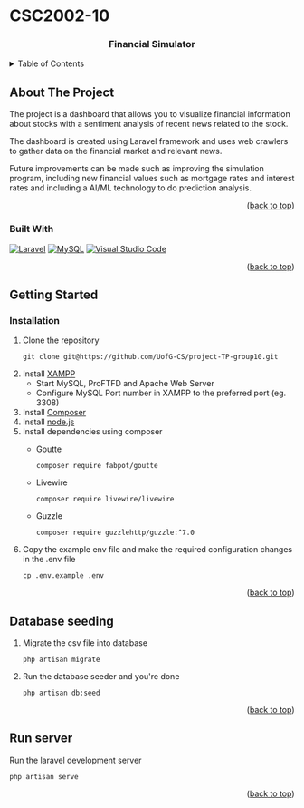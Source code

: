 # CSC2002-10

<a name="readme-top"></a>


<!-- PROJECT LOGO -->
<div align="center">
<h3 align="center">Financial Simulator</h3>
</div>


<!-- TABLE OF CONTENTS -->
<details>
  <summary>Table of Contents</summary>
  <ol>
    <li>
      <a href="#about-the-project">About The Project</a>
      <ul>
        <li><a href="#built-with">Built With</a></li>
      </ul>
    </li>
    <li>
      <a href="#getting-started">Getting Started</a>
      <ul>
        <li><a href="#installation">Installation</a></li>
      </ul>
    </li>
    <li><a href="#database-seeding">Database seeding</a></li>
    <li><a href="#run-server">Run server</a></li>
    <li><a href="#acknowledgements">Acknowledgements</a></li>
  </ol>
</details>


<!-- ABOUT THE PROJECT -->
## About The Project

The project is a dashboard that allows you to visualize financial information about stocks with a sentiment analysis of recent news related to the stock.

The dashboard is created using Laravel framework and uses web crawlers to gather data on the financial market and relevant news.

Future improvements can be made such as improving the simulation program, including new financial values such as mortgage rates and interest rates and including a AI/ML technology to do prediction analysis.


<p align="right">(<a href="#readme-top">back to top</a>)</p>


### Built With
[![Laravel][Laravel.php]][Laravel-url]
[![MySQL][MySQL.sql]][MySQL-url]
[![Visual Studio Code][VisualStudioCode.ms]][VisualStudioCode-url]

<p align="right">(<a href="#readme-top">back to top</a>)</p>


<!-- GETTING STARTED -->
## Getting Started

### Installation
<ol>
  <li>
    Clone the repository

    git clone git@https://github.com/UofG-CS/project-TP-group10.git
  </li>
  <li>
    Install <a href="https://www.apachefriends.org/download.html">XAMPP</a>
      <ul>
        <li>Start MySQL, ProFTFD and Apache Web Server</li>
        <li>Configure MySQL Port number in XAMPP to the preferred port (eg. 3308)</li>
      </ul>
  </li>
  <li>
    Install <a href="https://getcomposer.org/download/">Composer</a>
  </li>
  <li>
    Install <a href="https://nodejs.org/en/download/">node.js</a>
  </li>
  <li>Install dependencies using composer</li>
    <ul>
  <li>
    Goutte

    composer require fabpot/goutte
  </li>
  <li>
    Livewire

    composer require livewire/livewire
  </li>
  <li>
    Guzzle

    composer require guzzlehttp/guzzle:^7.0
  </li>
    </ul>

  <li>
    Copy the example env file and make the required configuration changes in the .env file

    cp .env.example .env
  </li>
</ol>

<p align="right">(<a href="#readme-top">back to top</a>)</p>


<!-- Database seeding-->
## Database seeding
<ol>
  <li> 
    Migrate the csv file into database

    php artisan migrate
  </li>
  <li>
    Run the database seeder and you're done

    php artisan db:seed
  </li>
</ol>

<p align="right">(<a href="#readme-top">back to top</a>)</p>


<!-- Run server -->
## Run server 
  
Run the laravel development server

    php artisan serve

<p align="right">(<a href="#readme-top">back to top</a>)</p>



<!-- MARKDOWN LINKS & IMAGES -->
<!-- https://www.markdownguide.org/basic-syntax/#reference-style-links -->
[Laravel.php]: https://img.shields.io/badge/Laravel-%5E8.0-red?style=for-the-badge&logo=laravel&logoColor=white
[Laravel-url]: https://laravel.com/
[MySQL.sql]: https://img.shields.io/badge/MySQL-005C84?style=for-the-badge&logo=mysql&logoColor=white
[MySQL-url]: https://www.mysql.com/
[VisualStudioCode.ms]: https://img.shields.io/badge/Visual_Studio_Code-0078D4?style=for-the-badge&logo=visual%20studio%20code&logoColor=white
[VisualStudioCode-url]: https://code.visualstudio.com/
